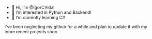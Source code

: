 - 👋 Hi, I’m @IgorCVidal
- 👀 I’m interested in Python and Backend!
- 🌱 I’m currently learning C#

I've been neglecting my github for a while and plan to update it with my more recent projects soon. 

<!---
IgorCVidal/IgorCVidal is a ✨ special ✨ repository because its `README.md` (this file) appears on your GitHub profile.
You can click the Preview link to take a look at your changes.
--->
